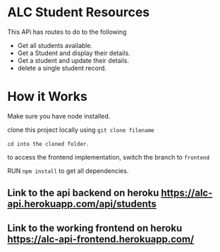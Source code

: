 # ALC Student Resources

This APi has routes to do to the following

- Get all students available.
- Get a Student and display their details.
- Get a student and update their details.
- delete a single student record.

# How it Works

Make sure you have node installed.<br>

clone this project locally using `git clone filename`

`cd into the cloned folder`.

to access the frontend implementation, switch the branch to `frontend`

RUN `npm install` to get all dependencies.







## Link to the api backend on heroku https://alc-api.herokuapp.com/api/students

## Link to the working frontend on heroku https://alc-api-frontend.herokuapp.com/

